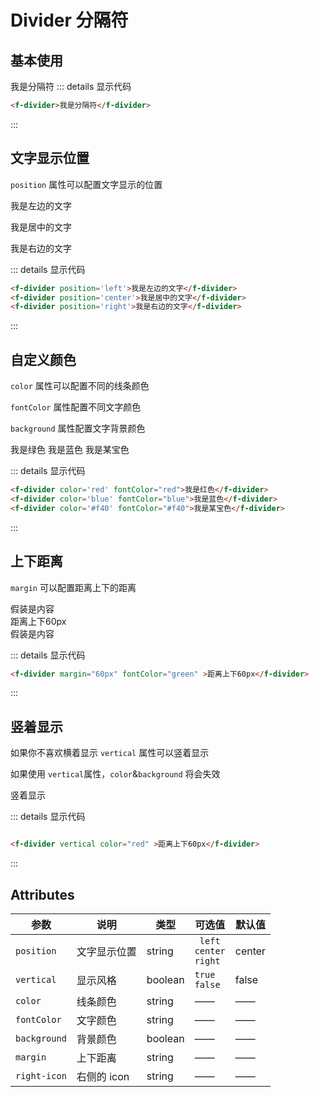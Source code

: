 # Divider 分隔符

## 基本使用
<f-divider margin="20px">我是分隔符</f-divider>
::: details 显示代码

```html
<f-divider>我是分隔符</f-divider>
```

:::

## 文字显示位置

`position` 属性可以配置文字显示的位置

<p/>
<f-divider position='left'>我是左边的文字</f-divider>
<p/>
<f-divider position='center'>我是居中的文字</f-divider>
<p/>
<f-divider position='right'>我是右边的文字</f-divider>
<p/>

::: details 显示代码

```html
<f-divider position='left'>我是左边的文字</f-divider>
<f-divider position='center'>我是居中的文字</f-divider>
<f-divider position='right'>我是右边的文字</f-divider>
```
:::

## 自定义颜色

`color` 属性可以配置不同的线条颜色

`fontColor` 属性配置不同文字颜色

`background` 属性配置文字背景颜色

<f-divider color='green' margin="30px" fontColor="green" background="yellow">我是绿色</f-divider>
<f-divider color='blue' margin="30px" fontColor="blue" background="yellow">我是蓝色</f-divider>
<f-divider color='#f40' margin="30px" fontColor="#f40" background="yellow">我是某宝色</f-divider>

::: details 显示代码

```html
<f-divider color='red' fontColor="red">我是红色</f-divider>
<f-divider color='blue' fontColor="blue">我是蓝色</f-divider>
<f-divider color='#f40' fontColor="#f40">我是某宝色</f-divider>
```
:::

## 上下距离

`margin` 可以配置距离上下的距离

<div>假装是内容</div>
<f-divider margin="60px" fontColor="blue">距离上下60px</f-divider>
<div>假装是内容</div>

::: details 显示代码

```html
<f-divider margin="60px" fontColor="green" >距离上下60px</f-divider>
```

:::

## 竖着显示

如果你不喜欢横着显示 `vertical` 属性可以竖着显示

如果使用 `vertical`属性，`color`&`background` 将会失效

<f-divider vertical color="red">竖着显示</f-divider>

::: details 显示代码

```html

<f-divider vertical color="red" >距离上下60px</f-divider>

```

:::



## Attributes

| 参数         | 说明                                                                                      | 类型    | 可选值                                        | 默认值  |
| ------------ | --------------------------------------------------------------------------------------- | ------- | --------------------------------------------- | ------- |
| `position`       | 文字显示位置                                                                               | string  | ` left` <br /> `center`<br /> `right` | center |
| `vertical`       | 显示风格                                                                           | boolean  | `true` <br /> `false` | false      |
| `color`       | 线条颜色                                                                        | string  | ——                                            | ——  |
| `fontColor`      | 文字颜色                                                                       | string  |——| ——      |
| `background`   | 背景颜色                                                                                  | boolean | ——                                            | ——   |
| `margin`  | 上下距离                                                                              | string  | ——                                            | ——      |
| `right-icon` | 右侧的 icon                                                                               | string  | ——                                            | ——      |
